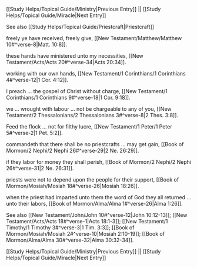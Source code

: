 [[Study Helps/Topical Guide/Ministry|Previous Entry]]  ||  [[Study Helps/Topical Guide/Miracle|Next Entry]]

 See also [[Study Helps/Topical Guide/Priestcraft|Priestcraft]]

 freely ye have received, freely give, [[New Testament/Matthew/Matthew 10#^verse-8|Matt. 10:8]].

 these hands have ministered unto my necessities, [[New Testament/Acts/Acts 20#^verse-34|Acts 20:34]].

 working with our own hands, [[New Testament/1 Corinthians/1 Corinthians 4#^verse-12|1 Cor. 4:12]].

 I preach ... the gospel of Christ without charge, [[New Testament/1 Corinthians/1 Corinthians 9#^verse-18|1 Cor. 9:18]].

 we ... wrought with labour ... not be chargeable to any of you, [[New Testament/2 Thessalonians/2 Thessalonians 3#^verse-8|2 Thes. 3:8]].

 Feed the flock ... not for filthy lucre, [[New Testament/1 Peter/1 Peter 5#^verse-2|1 Pet. 5:2]].

 commandeth that there shall be no priestcrafts ... may get gain, [[Book of Mormon/2 Nephi/2 Nephi 26#^verse-29|2 Ne. 26:29]].

 if they labor for money they shall perish, [[Book of Mormon/2 Nephi/2 Nephi 26#^verse-31|2 Ne. 26:31]].

 priests were not to depend upon the people for their support, [[Book of Mormon/Mosiah/Mosiah 18#^verse-26|Mosiah 18:26]].

 when the priest had imparted unto them the word of God they all returned ... unto their labors, [[Book of Mormon/Alma/Alma 1#^verse-26|Alma 1:26]].

 See also [[New Testament/John/John 10#^verse-12|John 10:12-13]]; [[New Testament/Acts/Acts 18#^verse-1|Acts 18:1-3]]; [[New Testament/1 Timothy/1 Timothy 3#^verse-3|1 Tim. 3:3]]; [[Book of Mormon/Mosiah/Mosiah 2#^verse-10|Mosiah 2:10-19]]; [[Book of Mormon/Alma/Alma 30#^verse-32|Alma 30:32-34]].

[[Study Helps/Topical Guide/Ministry|Previous Entry]]  ||  [[Study Helps/Topical Guide/Miracle|Next Entry]]